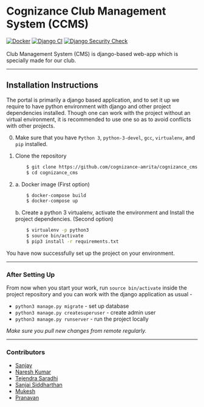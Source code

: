# Cognizance Club Management System (CCMS)
[![Docker](https://github.com/cognizance-amrita/cms/actions/workflows/docker-publish.yml/badge.svg)](https://github.com/cognizance-amrita/cms/actions/workflows/docker-publish.yml)
[![Django CI](https://github.com/cognizance-amrita/cms/actions/workflows/django.yml/badge.svg)](https://github.com/cognizance-amrita/cms/actions/workflows/django.yml)
[![Django Security Check](https://github.com/cognizance-amrita/cms/actions/workflows/django_security_check.yml/badge.svg)](https://github.com/cognizance-amrita/cms/actions/workflows/django_security_check.yml)  
<br/>
Club Management System (CMS) is django-based web-app which is specially made for our club. 

---

## Installation Instructions
The portal is primarily a django based application, and to set it up we require to have 
python environment with django and other project dependencies installed. Though one can
work with the project without an virtual environment,  it is recommended to use one so 
as to avoid conflicts with other projects.

0. Make sure that you have `Python 3`, `python-3-devel`, `gcc`, `virtualenv`, and `pip` installed.     
1. Clone the repository

    ```bash
        $ git clone https://github.com/cognizance-amrita/cognizance_cms.git
        $ cd cognizance_cms
    ```  
2. 
    a. Docker image (First option)  
  
    ```bash  
        $ docker-compose build  
        $ docker-compose up  
    ```  

    b. Create a python 3 virtualenv, activate the environment and Install the project dependencies. (Second option)  

    ```bash
        $ virtualenv -p python3
        $ source bin/activate
        $ pip3 install -r requirements.txt
    ```   

You have now successfully set up the project on your environment. 

---

### After Setting Up
From now when you start your work, run ``source bin/activate`` inside the project repository and you can work with the django application as usual - 

* `python3 manage.py migrate` - set up database
* `python3 manage.py createsuperuser` - create admin user
* `python3 manage.py runserver`  - run the project locally

*Make sure you pull new changes from remote regularly.*

---
### Contributors
* [Sanjay](https://github.com/sanjay-thiyagarajan)
* [Naresh Kumar](https://github.com/TechieNK)
* [Tejendra Saradhi](https://github.com/tejas15802)
* [Sanjai Siddharthan](https://github.com/SSpirate)  
* [Mukesh](https://github.com/mukesh663)
* [Pranavan](https://github.com/Techipeeyon)
